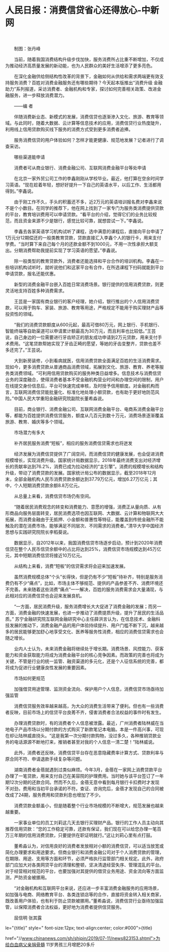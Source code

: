# 人民日报：消费信贷省心还得放心-中新网

　　

　　制图：张丹峰

　　当前，随着我国消费结构升级步伐加快，服务消费所占比重不断增加，不仅成为推动经济高质量发展的新动能，也为人民群众的美好生活增添了更多亮色。

　　在深化金融供给侧结构性改革的背景下，金融如何从供给和需求两端更有效支持服务消费？百姓对消费金融服务还有哪些期待？今天起本版推出“消费升级 金融助力”系列报道，采访消费者、金融机构和专家，探讨如何完善相关政策、改进金融服务，进一步释放消费潜力。

　　——编 者

　　伴随消费新业态、新模式的发展，消费信贷也逐渐渗入文化、旅游、教育等领域。与此同时，随着大数据、云计算等信息技术的应用，消费信贷行业热度陡升，利用线上信用贷款购买线下服务的消费方式受到更多消费者追捧。

　　服务消费信贷的用户体验如何？怎样才能更健康、规范地发展？记者进行了调查采访。

　　哪些渠道能申请

　　消费者可从商业银行、消费金融公司、互联网消费金融平台等处申请

　　在北京一家外贸公司工作的李鑫刚刚从学校毕业。最近，他打算在空余时间学习英语。“现在趁着年轻，想好好提升一下自己的英语水平，以后工作、生活都用得到。”李鑫说。

　　由于刚工作不久，手头的积蓄还不多，近2万元的英语培训报名费对李鑫来说不是个小数目。在同学的推荐下，他在网上找到了一家专门为服务类消费提供贷款的平台，教育培训费用可以申请贷款。“看平台的介绍，觉得它们的业务比较规范，而且资金来源不少是银行，感觉比较可靠，就想尝试一下。”李鑫说。

　　李鑫去各家英语学习机构试听了课程，选中满意的课程后，直接向平台申请了1万元分12期偿还的一般类教育贷款，贷款直接汇入李鑫个人的银行卡，用来支付学费。“当时算下来自己每个月的还款金额不到1000元，不用一次性承担大额支出。分期消费帮助我提前实现了学习英语的愿望。”李鑫说。

　　除一般类型的教育贷款外，消费者还能选择和平台合作的培训机构。李鑫在一些培训机构试听时，就听说他们和这家平台有合作，在所选课程下扫码就能到平台申请贷款，报名还能优惠。

　　新型的消费金融平台嵌入百姓日常消费场景。银行提供的信用消费贷款，则更灵活地支持百姓多种消费需求。

　　王芸是一家国有商业银行的客户经理，她介绍，银行推出的个人信用消费贷款，可以用于购车、家装、旅游、教育等用途，严格规定不能用于购买理财产品等投资性的领域。

　　“我们的消费贷款额度从600元起，最高可借80万元，网上银行、手机银行、智能终端等自助渠道可以申请累计额最高为30万元，而且利率也比较低。”王芸说，自己身边的一位需要进行牙齿矫正的朋友成功申请到2万元贷款，用来支付手术费用。“这笔贷款帮她实现了牙齿正畸的愿望，等她的牙齿变整齐，贷款也差不多还完了。”王芸说。

　　大到新房装修，小到看病就医，信用消费贷款全面满足百姓的生活消费需求。现如今，更多消费贷款从普通商品消费领域，拓展到文化、旅游、教育、养老等服务类消费领域。“可利用信用贷款购买的服务种类日益增多。信息技术与消费信贷业务的深度融合，使得消费者基本不受金融机构营业时间和办理空间的限制，用户在线提交身份信息后，平台可快速完成审核，及时授予信用额度。对金融机构而言，互联网消费信贷能批量化、标准化地处理小额贷款，也有助于更好地防范风险。”中国人民大学重阳金融研究院副院长董希淼说。

　　目前，商业银行、消费金融公司、互联网消费金融平台、电商系消费金融平台等，都能为百姓提供消费信贷服务，额度从几百元到数十万元，消费场景逐渐覆盖旅游、教育、婚庆等多个领域。

　　市场潜力有多大

　　补齐居民服务消费“短板”，相应的服务消费信贷需求也将迸发

　　经济发展为消费信贷提供了广阔空间，而消费信贷的健康发展，也会促进消费规模增长，实现消费升级。国家统计局数据显示，2018年最终消费支出对经济增长的贡献率达到76.2%，消费已成为拉动经济的“主引擎”。消费的规模增长和结构升级，带动了消费贷款的发展。国家统计局公布的数据显示，截至2018年12月末，全部金融机构人民币消费贷款余额达到37.79万亿元，增加6.27万亿元；其中，个人短期消费贷款余额8.8万亿元。

　　从总量上来看，消费信贷市场仍有空间。

　　“随着居民消费观念的转变和消费能力、意愿的增强，消费正从量向质、从有形商品向服务层面转变，居民消费选项也因互联网、大数据、云计算和物联网大大拓展，而消费金融由于无抵押、小金额和普惠性等特征，能覆盖到传统金融所不能触及的潜在消费市场，能够满足不同层次、不同需求的消费者。”清华大学中国经济思想与实践研究院院长李稻葵说。

　　数据显示，自2012年以来，我国消费信贷市场逐步启动，预计到2020年消费信贷在整个人民币信贷余额中的占比将达到25%，消费信贷市场规模达到45万亿元，其中短期消费信贷将接近10万亿元。

　　从结构上来看，消费“短板”的信贷需求将会迎来加速发展。

　　虽然消费规模总体“个头”长得快，但是仍有不少“短板”待补齐，特别是服务消费仍有不少“痛点”，比如，市场主体不够规范、提供的产品参差不齐、消费环境还不完善。未来随着这些消费“痛点”一一解决，百姓的服务消费需求会大量涌现，与此相对应的消费信贷也会迎来发展良机。

　　“一方面，居民消费升级，服务消费增长大大促进了消费金融的发展；而另一方面，消费金融的快速发展，也进一步推动了消费提质升级，提升了居民的生活品质。” 苏宁金融研究院互联网金融研究中心主任薛洪言认为，在信息技术、金融科技发展的推动下，消费金融产品的用户体验持续提升、用户门槛不断下沉，越来越多的居民能够更加舒心地享受文化、医养等服务性消费，相应的消费信贷需求也会随之增长。

　　业内人士认为，未来消费金融将继续处于增长期。消费场景、风控能力、获客能力和资金获取能力将成为消费金融平台的核心竞争因素。而政策的完善也将成为关键，不管是行业的统一监管、融资渠道的多元化，还是个人征信系统的完善，都将成为促进行业健康良性发展的重要因素。

　　市场如何更规范

　　加强借贷用途管理、监测资金流向、保护用户个人信息，消费信贷市场亟待加强监管

　　消费信贷服务效率越来越高，为大众的消费生活带来了便利。但也有一些消费者反映，目前市场上的信贷平台良莠不齐，侵害消费者合法权益的事件时有发生。

　　办理消费贷款时，有的消费者个人信息被泄露。最近，广州消费者陆林威在当地电子产品市场以分期付款的方式购买了新款笔记本电脑。本是一件高兴事，可现在却让陆林威直挠头。“这是我第一次分期付款购物，没过多久，各种推销贷款业务的电话源源不断地打来，推销者甚至对我的个人信息一清二楚！”陆林威说。

　　此外，消费者还反映，消费信贷平台存在恶意隐藏费率计算方式、贷款利率与原合同不符、申请退款手续复杂等问题。

　　湖南消费者金蓓就遇到过类似麻烦。今年3月，金蓓在一家网上消费贷款平台办理了一笔贷款，用来支付自己在美容院的护理费用。当时她与该平台签订了一年期12次分期的还款合同。然而不久后，金蓓无意中看到每月银行卡扣费时才发现不对劲，费用和当初平台承诺的不符。查证、咨询完后，金蓓才发现自己的合同被改成了24期，服务费用和贷款利息也增加了不少。

　　消费贷款金额虽小，但是随着整个行业市场规模的不断增大，规范发展也越来越重要。

　　一家事业单位的员工刘莉这几天去银行买理财产品。银行的工作人员主动向其推荐信用贷款：“您的工作稳定可靠，还款有保证，我们现在可以给您办理一笔百万三年期的信用消费贷款，只要提供在职证明就行。”这让刘莉心里有点打鼓。

　　董希淼认为，对信用良好的消费者发放相对小额的消费信贷，可以适当放宽或简化办理要求和用途要求。但商业银行和消费金融公司对于个人消费贷款的管理，在期限、用途、支用等方面和环节，必须严格执行监管部门相关规定。此外，政府部门应加大对各类网贷平台的清理和整顿，坚决清退经营失序、管理混乱的平台。对于经营相对规范的平台，也要加强对其提供的借贷业务用途、资金流向等方面监测，严防资金被挪用。

　　“对金融机构和互联网平台来说，还应进一步丰富消费金融服务的应用场景，如加强与电商、网络教育平台、各类连锁店等的合作，直接将资金转入相关商家，既改善用户体验，也有利于防止贷款被挪用。”董希淼说，消费信贷行业亟待加强监管，以保障消费者合法权益，更好地为消费者提供信贷服务。

　　屈信明 张其露

le="{title}" style=" font-size:12px; text-align:center; color:#000">{title}

href="//www.chinanews.com/sh/shipin/2019/07-11/news823153.shtml">为给白血病父亲捐骨髓 11岁男孩三月增肥20多斤
